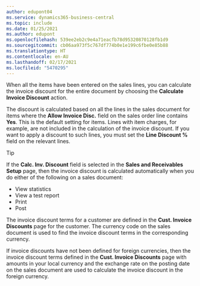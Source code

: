 ```yaml
---
author: edupont04
ms.service: dynamics365-business-central
ms.topic: include
ms.date: 01/25/2021
ms.author: edupont
ms.openlocfilehash: 539ee2eb2c9e4a71eacfb78d95320870128fb1d9
ms.sourcegitcommit: cb06aa973f5c767df774b0e1e199c6fbe0e85b88
ms.translationtype: HT
ms.contentlocale: en-AU
ms.lasthandoff: 02/17/2021
ms.locfileid: "5470295"
---
```

When all the items have been entered on the sales lines, you can calculate the invoice discount for the entire document by choosing the **Calculate Invoice Discount** action.

The discount is calculated based on all the lines in the sales document for items where the **Allow Invoice Disc.** field on the sales order line contains **Yes**. This is the default setting for items. Lines with item charges, for example, are not included in the calculation of the invoice discount. If you want to apply a discount to such lines, you must set the **Line Discount %** field on the relevant lines.  

> [!TIP]
> If the **Calc. Inv. Discount** field is selected in the **Sales and Receivables Setup** page, then the invoice discount is calculated automatically when you do either of the following on a sales document:
>
> * View statistics
> * View a test report
> * Print
> * Post

The invoice discount terms for a customer are defined in the **Cust. Invoice Discounts** page for the customer. The currency code on the sales document is used to find the invoice discount terms in the corresponding currency.

If invoice discounts have not been defined for foreign currencies, then the invoice discount terms defined in the **Cust. Invoice Discounts** page with amounts in your local currency and the exchange rate on the posting date on the sales document are used to calculate the invoice discount in the foreign currency.
